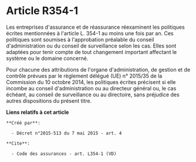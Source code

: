 # Article R354-1

Les entreprises d'assurance et de réassurance réexaminent les politiques écrites mentionnées à l'article L. 354-1 au moins
une fois par an. Ces politiques sont soumises à l'approbation préalable du conseil d'administration ou du conseil de
surveillance selon les cas. Elles sont adaptées pour tenir compte de tout changement important affectant le système ou le
domaine concerné. 

Pour chacune des attributions de l'organe d'administration, de gestion et de contrôle prévues par le règlement délégué (UE)
n° 2015/35 de la Commission du 10 octobre 2014, les politiques écrites précisent si elle incombe au conseil d'administration
ou au directeur général ou, le cas échéant, au conseil de surveillance ou au directoire, sans préjudice des autres
dispositions du présent titre.

**Liens relatifs à cet article**

	**Créé par**:

	  - Décret n°2015-513 du 7 mai 2015 - art. 4

	**Cite**:

	  - Code des assurances - art. L354-1 (VD)
